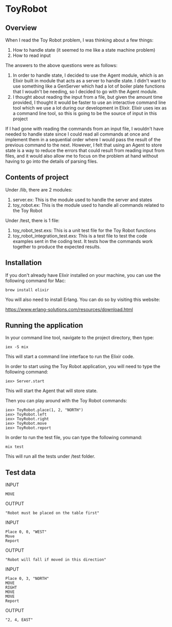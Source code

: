 # ToyRobot

## Overview
When I read the Toy Robot problem, I was thinking about a few things:
1. How to handle state (it seemed to me like a state machine problem)
2. How to read input

The answers to the above questions were as follows:
1. In order to handle state, I decided to use the Agent module, which is an Elixir built in module
that acts as a server to handle state. I didn't want to use something like a GenServer which had a lot
of boiler plate functions that I woudn't be needing, so I decided to go with the Agent module.
2. I thought about reading the input from a file, but given the amount time provided, I thought
it would be faster to use an interactive command line tool which we use a lot during our development in Elixir. 
Elixir uses iex as a command line tool, so this is going to be the source of input in this project

If I had gone with reading the commands from an input file, I wouldn't have needed to handle state
since I could read all commands at once and implement them in a sequential order where I would pass the result of the
previous command to the next. However, I felt that using an Agent to store state is a way to reduce the errors
that could result from reading input from files, and it would also allow me to focus on the problem at hand without
having to go into the details of parsing files.

## Contents of project
Under /lib, there are 2 modules:
1. server.ex: This is the module used to handle the server and states
2. toy_robot.ex: This is the module used to handle all commands related to the Toy Robot

Under /test, there is 1 file:
1. toy_robot_test.exs: This is a unit test file for the Toy Robot functions
2. toy_robot_integration_test.exs: This is a test file to test the code examples sent in the coding test. 
It tests how the commands work together to produce the expected results.

## Installation
If you don't already have Elixir installed on your machine, you can use the following command for Mac:

``` brew install elixir ```

You will also need to install Erlang. You can do so by visiting this website: 

https://www.erlang-solutions.com/resources/download.html

## Running the application

In your command line tool, navigate to the project directory, then type:

``` iex -S mix ```

This will start a command line interface to run the Elixir code.

In order to start using the Toy Robot application, you will need to type the following command:

``` 
iex> Server.start
```

This will start the Agent that will store state.

Then you can play around with the Toy Robot commands:

```
iex> ToyRobot.place(1, 2, "NORTH")
iex> ToyRobot.left
iex> ToyRobot.right
iex> ToyRobot.move
iex> ToyRobot.report
```

In order to run the test file, you can type the following command:

``` mix test ```

This will run all the tests under /test folder.

## Test data

INPUT
```
MOVE
```
OUTPUT
```
"Robot must be placed on the table first"
```

INPUT
```
Place 0, 0, "WEST"
Move
Report
```
OUTPUT
```
"Robot will fall if moved in this direction"
```

INPUT
```
Place 0, 3, "NORTH"
MOVE
RIGHT
MOVE
MOVE
Report
```
OUTPUT
```
"2, 4, EAST"
```